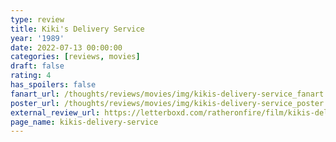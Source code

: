 ```yaml
---
type: review
title: Kiki's Delivery Service
year: '1989'
date: 2022-07-13 00:00:00
categories: [reviews, movies]
draft: false
rating: 4
has_spoilers: false
fanart_url: /thoughts/reviews/movies/img/kikis-delivery-service_fanart.png
poster_url: /thoughts/reviews/movies/img/kikis-delivery-service_poster.png
external_review_url: https://letterboxd.com/ratheronfire/film/kikis-delivery-service/
page_name: kikis-delivery-service
---
```


